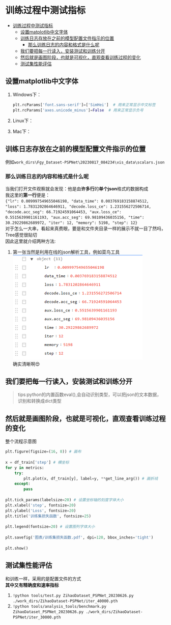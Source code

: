 # 训练过程中测试指标
- [训练过程中测试指标](#训练过程中测试指标)
  - [设置matplotlib中文字体](#设置matplotlib中文字体)
  - [训练日志存放在之前的模型配置文件指示的位置](#训练日志存放在之前的模型配置文件指示的位置)
    - [那么训练日志的内容和格式是什么呢](#那么训练日志的内容和格式是什么呢)
  - [我们要把每一行读入，安装测试和训练分开](#我们要把每一行读入安装测试和训练分开)
  - [然后就是画图阶段，也就是可视化，直观查看训练过程的变化](#然后就是画图阶段也就是可视化直观查看训练过程的变化)
  - [测试集性能评估](#测试集性能评估)

## 设置matplotlib中文字体
1. Windows下：
    ```python
    plt.rcParams['font.sans-serif']=['SimHei']  # 用来正常显示中文标签 
    plt.rcParams['axes.unicode_minus']=False  # 用来正常显示负号
    ```
2. Linux下：
    
3. Mac下：

## 训练日志存放在之前的模型配置文件指示的位置
例如`work_dirs\Fgy_Dataset-PSPNet\20230817_084234\vis_data\scalars.json`
### 那么训练日志的内容和格式是什么呢
当我们打开文件观察就会发现：他是由**许多行**的**单个json**格式的数据构成  
我这里的**第一行**便是：   
`{"lr": 0.009997549655046198, "data_time": 0.003769183158874512, "loss": 1.7831202864646911, "decode.loss_ce": 1.231556272506714, "decode.acc_seg": 66.71924591064453, "aux.loss_ce": 0.5515639901161193, "aux.acc_seg": 69.98109436035156, "time": 30.29229862689972, "iter": 12, "memory": 5198, "step": 12}`  
对于怎么一大串，看起来真费眼，要是和文件夹目录一样的展示不就一目了然吗，Tree感觉很贴切  
因此这里就介绍两种方法:
1. 第一张当然是利用在线的json解析工具，例如菜鸟工具  
    ![img](../img/T5-1.png "img")  
    确实清晰啊😍

## 我们要把每一行读入，安装测试和训练分开
> tips:python的内置函数eval(),会自动识别类型，可以把json的文本数据，识别和转换成dict类型

## 然后就是画图阶段，也就是可视化，直观查看训练过程的变化
整个流程示意图
```python
plt.figure(figsize=(16, 8)) # 画布

x = df_train['step'] # 横坐标
for y in metrics:
    try:
        plt.plot(x, df_train[y], label=y, **get_line_arg()) # 画折线
    except:
        pass

plt.tick_params(labelsize=20) # 设置坐标轴的刻度字体大小
plt.xlabel('step', fontsize=20)
plt.ylabel('Loss', fontsize=20)
plt.title('训练集损失函数', fontsize=25)

plt.legend(fontsize=20) # 设置图列字体大小

plt.savefig('图表/训练集损失函数.pdf', dpi=120, bbox_inches='tight')

plt.show()
```
## 测试集性能评估
和训练一样，采用的是配置文件的方式  
**其中又有精确度和速率指标**
1. `!python tools/test.py ZihaoDataset_PSPNet_20230626.py ./work_dirs/ZihaoDataset-PSPNet/iter_40000.pth`
2. `!python tools/analysis_tools/benchmark.py ZihaoDataset_PSPNet_20230626.py ./work_dirs/ZihaoDataset-PSPNet/iter_30000.pth`